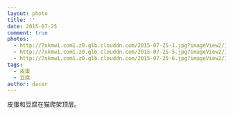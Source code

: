 ```yaml
---
layout: photo
title: ''
date: 2015-07-25
comment: true
photos:
  - http://7xkmw1.com1.z0.glb.clouddn.com/2015-07-25-1.jpg?imageView2/1/w/900/h/600
  - http://7xkmw1.com1.z0.glb.clouddn.com/2015-07-25-5.jpg?imageView2/1/w/900/h/600
  - http://7xkmw1.com1.z0.glb.clouddn.com/2015-07-25-6.jpg?imageView2/1/w/900/h/600
tags:
  - 皮蛋
  - 豆腐
author: dacer
---
```

皮蛋和豆腐在猫爬架顶层。
